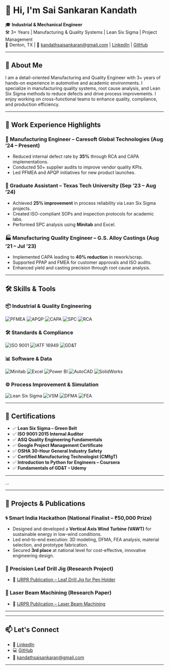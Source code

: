 # 👋 Hi, I'm Sai Sankaran Kandath

🎓 **Industrial & Mechanical Engineer**  
🛠️ 3+ Years | Manufacturing & Quality Systems | Lean Six Sigma | Project Management  
📍 Denton, TX | 📧 kandathsaisankaran@gmail.com | [LinkedIn](https://www.linkedin.com/in/kandath-sai-sankaran) | [GitHub](https://github.com/isankar23)

---

## 🧾 About Me

I am a detail-oriented Manufacturing and Quality Engineer with 3+ years of hands-on experience in automotive and academic environments. I specialize in manufacturing quality systems, root cause analysis, and Lean Six Sigma methods to reduce defects and drive process improvements. I enjoy working on cross-functional teams to enhance quality, compliance, and production efficiency.

---

## 💼 Work Experience Highlights

### 🔧 Manufacturing Engineer – Caresoft Global Technologies (Aug ’24 – Present)
- Reduced internal defect rate by **35%** through RCA and CAPA implementations.
- Conducted 50+ supplier audits to improve vendor quality KPIs.
- Led PFMEA and APQP initiatives for new product launches.

### 🧪 Graduate Assistant – Texas Tech University (Sep ’23 – Aug ’24)
- Achieved **25% improvement** in process reliability via Lean Six Sigma projects.
- Created ISO-compliant SOPs and inspection protocols for academic labs.
- Performed SPC analysis using **Minitab** and Excel.

### 🏭 Manufacturing Quality Engineer – G.S. Alloy Castings (Aug ’21 – Jul ’23)
- Implemented CAPA leading to **40% reduction** in rework/scrap.
- Supported PPAP and FMEA for customer approvals and ISO audits.
- Enhanced yield and casting precision through root cause analysis.

---

## 🛠️ Skills & Tools

### 📦 Industrial & Quality Engineering  
![PFMEA](https://img.shields.io/badge/PFMEA-blue)
![APQP](https://img.shields.io/badge/APQP-green)
![CAPA](https://img.shields.io/badge/CAPA-orange)
![SPC](https://img.shields.io/badge/SPC-purple)
![RCA](https://img.shields.io/badge/RCA-gray)

### 🛠 Standards & Compliance  
![ISO 9001](https://img.shields.io/badge/ISO%209001-compliant-blue)
![IATF 16949](https://img.shields.io/badge/IATF%2016949-compliant-green)
![GD&T](https://img.shields.io/badge/GD%26T-drawing--based-yellow)

### 📊 Software & Data  
![Minitab](https://img.shields.io/badge/Minitab-statistics-blue)
![Excel](https://img.shields.io/badge/Excel-Advanced-green)
![Power BI](https://img.shields.io/badge/PowerBI-Visualization-orange)
![AutoCAD](https://img.shields.io/badge/AutoCAD-2D--Drafting-red)
![SolidWorks](https://img.shields.io/badge/SolidWorks-3D--Modeling-orange)

### ⚙️ Process Improvement & Simulation  
![Lean Six Sigma](https://img.shields.io/badge/Lean--Six%20Sigma-Green%20Belt-green)
![VSM](https://img.shields.io/badge/Value%20Stream%20Mapping-analysis-blue)
![DFMA](https://img.shields.io/badge/DFMA-efficiency-lightgrey)
![FEA](https://img.shields.io/badge/FEA-analysis-blue)

---

## 📜 Certifications

- ✅ **Lean Six Sigma – Green Belt**  
- ✅ **ISO 9001:2015 Internal Auditor**  
- ✅ **ASQ Quality Engineering Fundamentals**  
- ✅ **Google Project Management Certificate**  
- ✅ **OSHA 30-Hour General Industry Safety**  
- ✅ **Certified Manufacturing Technologist (CMfgT)**  
- ✅ **Introduction to Python for Engineers – Coursera**  
- ✅ **Fundamentals of GD&T – Udemy**

---

...

---

## 🧪 Projects & Publications

### 🌀 Smart India Hackathon (National Finalist – ₹50,000 Prize)
- Designed and developed a **Vertical Axis Wind Turbine (VAWT)** for sustainable energy in low-wind conditions.
- Led end-to-end execution: 3D modeling, DFMA, FEA analysis, material selection, and prototype fabrication.
- Secured **3rd place** at national level for cost-effective, innovative engineering design.

### 🔧 Precision Leaf Drill Jig (Research Project)
- 📘 [IJRPR Publication – Leaf Drill Jig for Pen Holder](https://ijrpr.com/uploads/V3ISSUE7/IJRPR5611.pdf)

### 🔬 Laser Beam Machining (Research Paper)
- 📘 [IJRPR Publication – Laser Beam Machining](https://ijrpr.com/uploads/V2ISSUE10/IJRPR1490.pdf)

---


---

## 📫 Let's Connect

- 🔗 [LinkedIn](https://www.linkedin.com/in/kandath-sai-sankaran)
- 💻 [GitHub](https://github.com/isankar23)
- 📧 kandathsaisankaran@gmail.com

---

<!--
**isankar23/isankar23** is a ✨ _special_ ✨ repository because its `README.md` (this file) appears on your GitHub profile.

Here are some ideas to get you started:

- 🔭 I’m currently working on ...
- 🌱 I’m currently learning ...
- 👯 I’m looking to collaborate on ...
- 🤔 I’m looking for help with ...
- 💬 Ask me about ...
- 📫 How to reach me: ...
- 😄 Pronouns: ...
- ⚡ Fun fact: ...
-->
